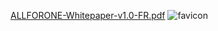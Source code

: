 [ALLFORONE-Whitepaper-v1.0-FR.pdf](https://github.com/user-attachments/files/21721834/ALLFORONE-Whitepaper-v1.0-FR.pdf)
![favicon](https://github.com/user-attachments/assets/c5e68f96-079c-4233-9398-4e19491a0c1a)
